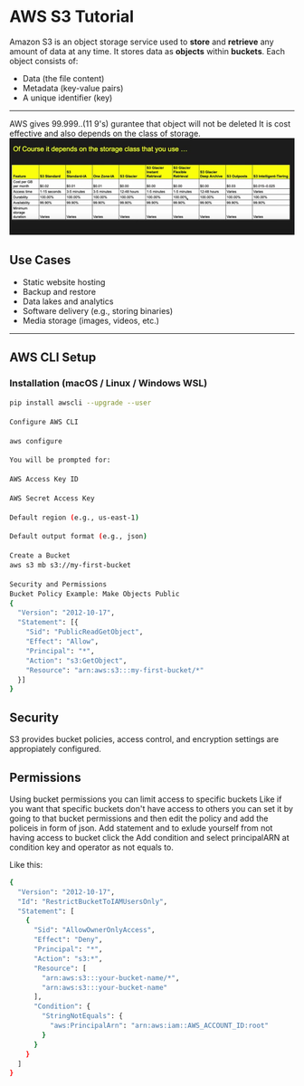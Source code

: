 # AWS S3 Tutorial

Amazon S3 is an object storage service used to **store** and **retrieve** any amount of data at any time. It stores data as **objects** within **buckets**. Each object consists of:

- Data (the file content)
- Metadata (key-value pairs)
- A unique identifier (key)
---
AWS gives 99.999..(11 9's) gurantee that object will not be deleted
It is cost effective and also depends on the class of storage.
![alt text](image.png)
## Use Cases

- Static website hosting  
- Backup and restore  
- Data lakes and analytics  
- Software delivery (e.g., storing binaries)  
- Media storage (images, videos, etc.)

---

## AWS CLI Setup

### Installation (macOS / Linux / Windows WSL)
```bash
pip install awscli --upgrade --user

Configure AWS CLI

aws configure

You will be prompted for:

AWS Access Key ID

AWS Secret Access Key

Default region (e.g., us-east-1)

Default output format (e.g., json)

Create a Bucket
aws s3 mb s3://my-first-bucket

Security and Permissions
Bucket Policy Example: Make Objects Public
{
  "Version": "2012-10-17",
  "Statement": [{
    "Sid": "PublicReadGetObject",
    "Effect": "Allow",
    "Principal": "*",
    "Action": "s3:GetObject",
    "Resource": "arn:aws:s3:::my-first-bucket/*"
  }]
}

```
## Security
S3 provides bucket policies, access control, and encryption settings are appropiately configured.

## Permissions
Using bucket permissions you can limit access to specific buckets
Like if you want that specific buckets don't have access to others you can set it by going
to that bucket permissions and then edit the policy and add the policeis in form of json.
Add statement and to exlude yourself from not having access to bucket click the Add condition and select principalARN at condition key and operator as not equals to.
 
 Like this:
```bash
{
  "Version": "2012-10-17",
  "Id": "RestrictBucketToIAMUsersOnly",
  "Statement": [
    {
      "Sid": "AllowOwnerOnlyAccess",
      "Effect": "Deny",
      "Principal": "*",
      "Action": "s3:*",
      "Resource": [
        "arn:aws:s3:::your-bucket-name/*",
        "arn:aws:s3:::your-bucket-name"
      ],
      "Condition": {
        "StringNotEquals": {
          "aws:PrincipalArn": "arn:aws:iam::AWS_ACCOUNT_ID:root"
        }
      }
    }
  ]
}
```
